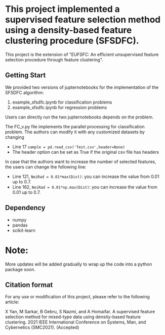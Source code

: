 # This project implemented a supervised feature selection method using a density-based feature clustering procedure (SFSDFC).

This project is the extension of "EUFSFC: An efficient unsupervised feature selection procedure through feature clustering".

## Getting Start

We provided two versions of jupternotebooks for the implementation of the SFSDFC algorithm:

1. example_sfsdfc.ipynb for classification problems
2. example_sfsdfc.ipynb for regression problems

Users can directly run the two jupternotebooks depends on the problem.

The FC_v.py file implements the parallel processing for classification problem. The authors can modify it with any customized datasets by changing
* Line 17 `sample = pd.read_csv('Test.csv',header=None)`
* The header option can be set as True if the original csv file has headers

In case that the authors want to increase the number of selected features, the users can change the following line:
* Line 121, `NeiRad = 0.01*max(Dist)`: you can increase the value from 0.01 up to 0.7.
* Line 162, `NeiRad = 0.01*np.max(Dist)`: you can increase the value from 0.01 up to 0.7.

## Dependency
* numpy
* pandas
* scikit-learn

# Note:

More updates will be added gradually to wrap up the code into a python package soon.


## Citation format

For any use or modification of this project, please refer to the following article:

X Yan, M Sarkar, B Gebru, S Nazmi, and A Homaifar. A supervised feature selection method for mixed-type data using density-based feature clustering. 2021 IEEE International Conference on Systems, Man, and Cybernetics (SMC2021). (Accepted)
